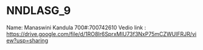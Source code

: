 # NNDLASG_9
Name: Manaswini Kandula
700#:700742610
Vedio link : https://drive.google.com/file/d/1RO8lr6SprxMIU73f3NxP75mCZWUlFRJR/view?usp=sharing
